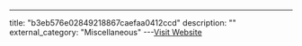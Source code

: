 ---
title: "b3eb576e02849218867caefaa0412ccd"
description: ""
external_category: "Miscellaneous"
---[Visit Website](https://github.com/InQuest/malware-samples/blob/master/2018-08-Hidden-Bee-Elements/b3eb576e02849218867caefaa0412ccd)

